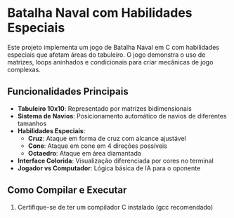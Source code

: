 # Batalha Naval com Habilidades Especiais

Este projeto implementa um jogo de Batalha Naval em C com habilidades especiais que afetam áreas do tabuleiro. O jogo demonstra o uso de matrizes, loops aninhados e condicionais para criar mecânicas de jogo complexas.

## Funcionalidades Principais

- **Tabuleiro 10x10**: Representado por matrizes bidimensionais
- **Sistema de Navios**: Posicionamento automático de navios de diferentes tamanhos
- **Habilidades Especiais**:
  - **Cruz**: Ataque em forma de cruz com alcance ajustável
  - **Cone**: Ataque em cone em 4 direções possíveis
  - **Octaedro**: Ataque em área diamantada
- **Interface Colorida**: Visualização diferenciada por cores no terminal
- **Jogador vs Computador**: Lógica básica de IA para o oponente

## Como Compilar e Executar

1. Certifique-se de ter um compilador C instalado (gcc recomendado)
